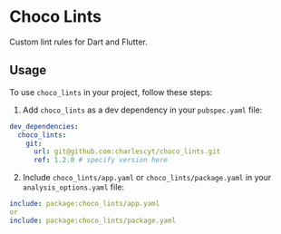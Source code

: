 # Choco Lints

Custom lint rules for Dart and Flutter.

## Usage

To use `choco_lints` in your project, follow these steps:

1. Add `choco_lints` as a dev dependency in your `pubspec.yaml` file:

```yaml
dev_dependencies:
  choco_lints:
    git:
      url: git@github.com:charlescyt/choco_lints.git
      ref: 1.2.0 # specify version here
```

2. Include `choco_lints/app.yaml` or `choco_lints/package.yaml` in your `analysis_options.yaml` file:

```yaml
include: package:choco_lints/app.yaml
or
include: package:choco_lints/package.yaml
```
